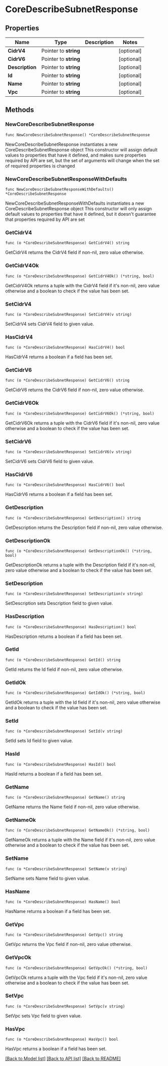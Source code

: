 # CoreDescribeSubnetResponse

## Properties

Name | Type | Description | Notes
------------ | ------------- | ------------- | -------------
**CidrV4** | Pointer to **string** |  | [optional] 
**CidrV6** | Pointer to **string** |  | [optional] 
**Description** | Pointer to **string** |  | [optional] 
**Id** | Pointer to **string** |  | [optional] 
**Name** | Pointer to **string** |  | [optional] 
**Vpc** | Pointer to **string** |  | [optional] 

## Methods

### NewCoreDescribeSubnetResponse

`func NewCoreDescribeSubnetResponse() *CoreDescribeSubnetResponse`

NewCoreDescribeSubnetResponse instantiates a new CoreDescribeSubnetResponse object
This constructor will assign default values to properties that have it defined,
and makes sure properties required by API are set, but the set of arguments
will change when the set of required properties is changed

### NewCoreDescribeSubnetResponseWithDefaults

`func NewCoreDescribeSubnetResponseWithDefaults() *CoreDescribeSubnetResponse`

NewCoreDescribeSubnetResponseWithDefaults instantiates a new CoreDescribeSubnetResponse object
This constructor will only assign default values to properties that have it defined,
but it doesn't guarantee that properties required by API are set

### GetCidrV4

`func (o *CoreDescribeSubnetResponse) GetCidrV4() string`

GetCidrV4 returns the CidrV4 field if non-nil, zero value otherwise.

### GetCidrV4Ok

`func (o *CoreDescribeSubnetResponse) GetCidrV4Ok() (*string, bool)`

GetCidrV4Ok returns a tuple with the CidrV4 field if it's non-nil, zero value otherwise
and a boolean to check if the value has been set.

### SetCidrV4

`func (o *CoreDescribeSubnetResponse) SetCidrV4(v string)`

SetCidrV4 sets CidrV4 field to given value.

### HasCidrV4

`func (o *CoreDescribeSubnetResponse) HasCidrV4() bool`

HasCidrV4 returns a boolean if a field has been set.

### GetCidrV6

`func (o *CoreDescribeSubnetResponse) GetCidrV6() string`

GetCidrV6 returns the CidrV6 field if non-nil, zero value otherwise.

### GetCidrV6Ok

`func (o *CoreDescribeSubnetResponse) GetCidrV6Ok() (*string, bool)`

GetCidrV6Ok returns a tuple with the CidrV6 field if it's non-nil, zero value otherwise
and a boolean to check if the value has been set.

### SetCidrV6

`func (o *CoreDescribeSubnetResponse) SetCidrV6(v string)`

SetCidrV6 sets CidrV6 field to given value.

### HasCidrV6

`func (o *CoreDescribeSubnetResponse) HasCidrV6() bool`

HasCidrV6 returns a boolean if a field has been set.

### GetDescription

`func (o *CoreDescribeSubnetResponse) GetDescription() string`

GetDescription returns the Description field if non-nil, zero value otherwise.

### GetDescriptionOk

`func (o *CoreDescribeSubnetResponse) GetDescriptionOk() (*string, bool)`

GetDescriptionOk returns a tuple with the Description field if it's non-nil, zero value otherwise
and a boolean to check if the value has been set.

### SetDescription

`func (o *CoreDescribeSubnetResponse) SetDescription(v string)`

SetDescription sets Description field to given value.

### HasDescription

`func (o *CoreDescribeSubnetResponse) HasDescription() bool`

HasDescription returns a boolean if a field has been set.

### GetId

`func (o *CoreDescribeSubnetResponse) GetId() string`

GetId returns the Id field if non-nil, zero value otherwise.

### GetIdOk

`func (o *CoreDescribeSubnetResponse) GetIdOk() (*string, bool)`

GetIdOk returns a tuple with the Id field if it's non-nil, zero value otherwise
and a boolean to check if the value has been set.

### SetId

`func (o *CoreDescribeSubnetResponse) SetId(v string)`

SetId sets Id field to given value.

### HasId

`func (o *CoreDescribeSubnetResponse) HasId() bool`

HasId returns a boolean if a field has been set.

### GetName

`func (o *CoreDescribeSubnetResponse) GetName() string`

GetName returns the Name field if non-nil, zero value otherwise.

### GetNameOk

`func (o *CoreDescribeSubnetResponse) GetNameOk() (*string, bool)`

GetNameOk returns a tuple with the Name field if it's non-nil, zero value otherwise
and a boolean to check if the value has been set.

### SetName

`func (o *CoreDescribeSubnetResponse) SetName(v string)`

SetName sets Name field to given value.

### HasName

`func (o *CoreDescribeSubnetResponse) HasName() bool`

HasName returns a boolean if a field has been set.

### GetVpc

`func (o *CoreDescribeSubnetResponse) GetVpc() string`

GetVpc returns the Vpc field if non-nil, zero value otherwise.

### GetVpcOk

`func (o *CoreDescribeSubnetResponse) GetVpcOk() (*string, bool)`

GetVpcOk returns a tuple with the Vpc field if it's non-nil, zero value otherwise
and a boolean to check if the value has been set.

### SetVpc

`func (o *CoreDescribeSubnetResponse) SetVpc(v string)`

SetVpc sets Vpc field to given value.

### HasVpc

`func (o *CoreDescribeSubnetResponse) HasVpc() bool`

HasVpc returns a boolean if a field has been set.


[[Back to Model list]](../README.md#documentation-for-models) [[Back to API list]](../README.md#documentation-for-api-endpoints) [[Back to README]](../README.md)



